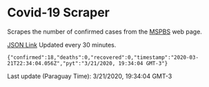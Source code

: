 # Covid-19 Scraper

Scrapes the number of confirmed cases from the [MSPBS](https://www.mspbs.gov.py/covid-19.php) web page.

[JSON Link](https://jmayalag.github.io/covid19-scrape/cases.json)
Updated every 30 minutes.
```
{"confirmed":18,"deaths":0,"recovered":0,"timestamp":"2020-03-21T22:34:04.056Z","pyt":"3/21/2020, 19:34:04 GMT-3"}
```
Last update (Paraguay Time): 3/21/2020, 19:34:04 GMT-3